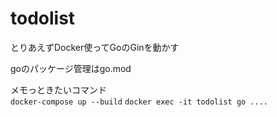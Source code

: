 # todolist
とりあえずDocker使ってGoのGinを動かす  
  
goのパッケージ管理はgo.mod  
  
メモっときたいコマンド  
`docker-compose up --build`
`docker exec -it todolist go ....`

